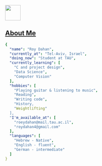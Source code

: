 <a href="https://github.com/Ariel-Berant">
  <img height=50, width=50 src="https://cdn.jsdelivr.net/gh/devicons/devicon@latest/icons/github/github-original.svg" />        

## About Me
```yaml
{
  "name": "Roy Dahan",
  "currently_at": "Tel-Aviv, Israel",
  "doing_now": "Student at TAU",
  "currently_learning": [
    "C and project design",
    "Data Science",
    "Computer Vision"
  ],
  "hobbies": [
    "Playing guitar & listening to music",
    "Reading",
    "Writing code",
    "History,
    "Weightlifting"
  ],
  "I'm_available_at": [
    "roeydahan@mail.tau.ac.il",
    "roydahan4@gmail.com"
  ],
  "languages": [
    "Hebrew - Native",
    "English - fluent",
    "German - intermediate"
  ]
}
```

